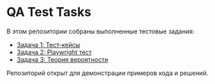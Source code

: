 # QA Test Tasks

В этом репозитории собраны выполненные тестовые задания:

- [Задача 1: Тест-кейсы](task1_test_cases.md)
- [Задача 2: Playwright тест](task2_playwright.md)
- [Задача 3: Теория вероятности](task3_probability.md)

Репозиторий открыт для демонстрации примеров кода и решений.
